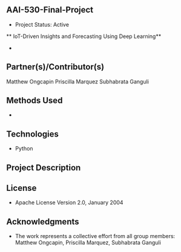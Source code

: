 **AAI-530-Final-Project**
-
- Project Status: Active

** IoT-Driven Insights and Forecasting Using Deep Learning**

-  

**Partner(s)/Contributor(s)**
-
Matthew Ongcapin
Priscilla Marquez
Subhabrata Ganguli

**Methods Used**
- 
- 


**Technologies**
-
- Python

**Project Description**
-


**License**
-
- Apache License Version 2.0, January 2004

**Acknowledgments**
-
- The work represents a collective effort from all group members: Matthew Ongcapin, Priscilla Marquez, Subhabrata Ganguli
